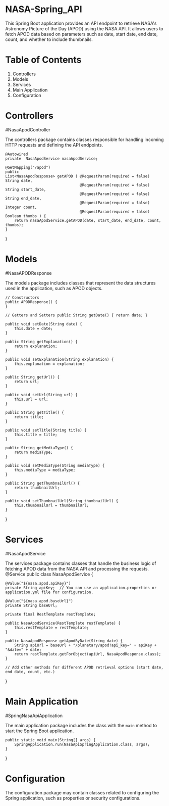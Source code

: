 # NASA-Spring_API
This Spring Boot application provides an API endpoint to retrieve NASA's Astronomy Picture of the Day (APOD) using the NASA API. It allows users to fetch APOD data based on parameters such as date, start date, end date, count, and whether to include thumbnails.

# Table of Contents
1. Controllers
2. Models
3. Services
4. Main Application
5. Configuration

# Controllers
#NasaApodController

The controllers package contains classes responsible for handling incoming HTTP requests and defining the API endpoints.

    @Autowired
    private  NasaApodService nasaApodService;

    @GetMapping("/apod")
    public
    List<NasaApodResponse> getAPOD ( @RequestParam(required = false) String date,
                                     @RequestParam(required = false) String start_date,
                                     @RequestParam(required = false) String end_date,
                                     @RequestParam(required = false) Integer count,
                                     @RequestParam(required = false) Boolean thumbs ) {
        return nasaApodService.getAPOD(date, start_date, end_date, count, thumbs);
    }
}


# Models
#NasaAPODResponse

The models package includes classes that represent the data structures used in the application, such as APOD objects.

	// Constructors
	public APODResponse() {
	}

	// Getters and Setters public String getDate() { return date; }

	public void setDate(String date) {
		this.date = date;
	}

	public String getExplanation() {
		return explanation;
	}

	public void setExplanation(String explanation) {
		this.explanation = explanation;
	}

	public String getUrl() {
		return url;
	}

	public void setUrl(String url) {
		this.url = url;
	}

	public String getTitle() {
		return title;
	}

	public void setTitle(String title) {
		this.title = title;
	}

	public String getMediaType() {
		return mediaType;
	}

	public void setMediaType(String mediaType) {
		this.mediaType = mediaType;
	}

	public String getThumbnailUrl() {
		return thumbnailUrl;
	}

	public void setThumbnailUrl(String thumbnailUrl) {
		this.thumbnailUrl = thumbnailUrl;
	}

}


# Services
#NasaApodService

The services package contains classes that handle the business logic of fetching APOD data from the NASA API and processing the requests.
@Service
public class NasaApodService {

    @Value("${nasa.apod.apiKey}")
    private String apiKey;  // You can use an application.properties or application.yml file for configuration.

    @Value("${nasa.apod.baseUrl}")
    private String baseUrl;

    private final RestTemplate restTemplate;

    public NasaApodService(RestTemplate restTemplate) {
        this.restTemplate = restTemplate;
    }

    public NasaApodResponse getApodByDate(String date) {
        String apiUrl = baseUrl + "/planetary/apod?api_key=" + apiKey + "&date=" + date;
        return restTemplate.getForObject(apiUrl, NasaApodResponse.class);
    }

    // Add other methods for different APOD retrieval options (start date, end date, count, etc.)
}

# Main Application
#SpringNasaApiApplication

The main application package includes the class with the `main` method to start the Spring Boot application.

	public static void main(String[] args) {
		SpringApplication.run(NasaApiSpringApplication.class, args);
	}

}

# Configuration

The configuration package may contain classes related to configuring the Spring application, such as properties or security configurations.
